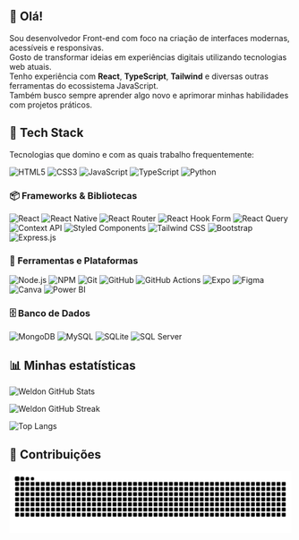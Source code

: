 ## 👋 Olá!

Sou desenvolvedor Front-end com foco na criação de interfaces modernas, acessíveis e responsivas.  
Gosto de transformar ideias em experiências digitais utilizando tecnologias web atuais.  
Tenho experiência com **React**, **TypeScript**, **Tailwind** e diversas outras ferramentas do ecossistema JavaScript.  
Também busco sempre aprender algo novo e aprimorar minhas habilidades com projetos práticos.

## 💼 Tech Stack

Tecnologias que domino e com as quais trabalho frequentemente:

![HTML5](https://img.shields.io/badge/HTML5-%23E34F26.svg?style=for-the-badge\&logo=html5\&logoColor=white)
![CSS3](https://img.shields.io/badge/CSS3-%231572B6.svg?style=for-the-badge\&logo=css3\&logoColor=white)
![JavaScript](https://img.shields.io/badge/JavaScript-%23323330.svg?style=for-the-badge\&logo=javascript\&logoColor=%23F7DF1E)
![TypeScript](https://img.shields.io/badge/TypeScript-%23007ACC.svg?style=for-the-badge\&logo=typescript\&logoColor=white)
![Python](https://img.shields.io/badge/Python-3670A0?style=for-the-badge\&logo=python\&logoColor=ffdd54)

### 📦 Frameworks & Bibliotecas

![React](https://img.shields.io/badge/React-%2320232a.svg?style=for-the-badge\&logo=react\&logoColor=%2361DAFB)
![React Native](https://img.shields.io/badge/React_Native-%2320232a.svg?style=for-the-badge\&logo=react\&logoColor=%2361DAFB)
![React Router](https://img.shields.io/badge/React_Router-CA4245?style=for-the-badge\&logo=react-router\&logoColor=white)
![React Hook Form](https://img.shields.io/badge/React_Hook_Form-%23EC5990.svg?style=for-the-badge\&logo=reacthookform\&logoColor=white)
![React Query](https://img.shields.io/badge/React_Query-FF4154?style=for-the-badge\&logo=react-query\&logoColor=white)
![Context API](https://img.shields.io/badge/Context_API-000000?style=for-the-badge\&logo=react)
![Styled Components](https://img.shields.io/badge/Styled_Components-DB7093?style=for-the-badge\&logo=styled-components\&logoColor=white)
![Tailwind CSS](https://img.shields.io/badge/Tailwind_CSS-%2338B2AC.svg?style=for-the-badge\&logo=tailwind-css\&logoColor=white)
![Bootstrap](https://img.shields.io/badge/Bootstrap-%238511FA.svg?style=for-the-badge\&logo=bootstrap\&logoColor=white)
![Express.js](https://img.shields.io/badge/Express.js-%23404d59.svg?style=for-the-badge\&logo=express\&logoColor=white)

### 🔧 Ferramentas e Plataformas

![Node.js](https://img.shields.io/badge/Node.js-6DA55F?style=for-the-badge\&logo=node.js\&logoColor=white)
![NPM](https://img.shields.io/badge/NPM-%23CB3837.svg?style=for-the-badge\&logo=npm\&logoColor=white)
![Git](https://img.shields.io/badge/Git-%23F05033.svg?style=for-the-badge\&logo=git\&logoColor=white)
![GitHub](https://img.shields.io/badge/GitHub-%23121011.svg?style=for-the-badge\&logo=github\&logoColor=white)
![GitHub Actions](https://img.shields.io/badge/GitHub_Actions-%232671E5.svg?style=for-the-badge\&logo=githubactions\&logoColor=white)
![Expo](https://img.shields.io/badge/Expo-1C1E24?style=for-the-badge\&logo=expo\&logoColor=#D04A37)
![Figma](https://img.shields.io/badge/Figma-%23F24E1E.svg?style=for-the-badge\&logo=figma\&logoColor=white)
![Canva](https://img.shields.io/badge/Canva-%2300C4CC.svg?style=for-the-badge\&logo=Canva\&logoColor=white)
![Power BI](https://img.shields.io/badge/Power_BI-F2C811?style=for-the-badge\&logo=powerbi\&logoColor=black)

### 🗄️ Banco de Dados

![MongoDB](https://img.shields.io/badge/MongoDB-%234ea94b.svg?style=for-the-badge\&logo=mongodb\&logoColor=white)
![MySQL](https://img.shields.io/badge/MySQL-4479A1.svg?style=for-the-badge\&logo=mysql\&logoColor=white)
![SQLite](https://img.shields.io/badge/SQLite-%2307405e.svg?style=for-the-badge\&logo=sqlite\&logoColor=white)
![SQL Server](https://img.shields.io/badge/Microsoft_SQL_Server-CC2927?style=for-the-badge\&logo=microsoft%20sql%20server\&logoColor=white)

## 📊 Minhas estatísticas

<div align="left">

![Weldon GitHub Stats](https://github-readme-stats.vercel.app/api?username=WeldonPereira\&theme=dark\&hide_border=false\&include_all_commits=true\&count_private=false)

![Weldon GitHub Streak](https://nirzak-streak-stats.vercel.app/?user=WeldonPereira\&theme=dark\&hide_border=false)

![Top Langs](https://github-readme-stats.vercel.app/api/top-langs/?username=WeldonPereira\&theme=dark\&hide_border=false\&layout=compact)

</div>

## 🐍 Contribuições

<picture>
  <source media="(prefers-color-scheme: dark)" srcset="https://raw.githubusercontent.com/WELDONPEREIRA/WELDONPEREIRA/output/github-contribution-grid-snake-dark.svg" />
  <source media="(prefers-color-scheme: light)" srcset="https://raw.githubusercontent.com/WELDONPEREIRA/WELDONPEREIRA/output/github-contribution-grid-snake.svg" />
  <img align="center" alt="Animação da grade de contribuições do GitHub" src="https://raw.githubusercontent.com/WELDONPEREIRA/WELDONPEREIRA/output/github-contribution-grid-snake.svg" />
</picture>

